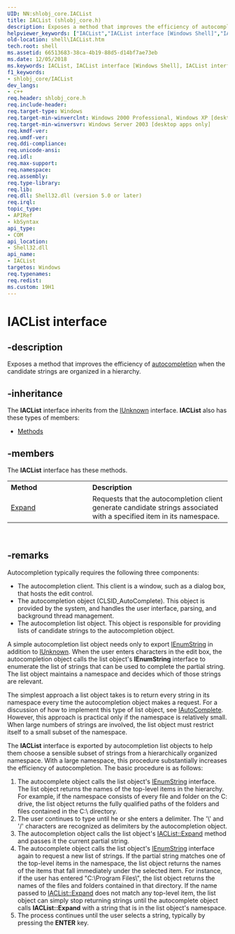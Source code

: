 ```yaml
---
UID: NN:shlobj_core.IACList
title: IACList (shlobj_core.h)
description: Exposes a method that improves the efficiency of autocompletion when the candidate strings are organized in a hierarchy.
helpviewer_keywords: ["IACList","IACList interface [Windows Shell]","IACList interface [Windows Shell]","described","_win32_IACList","shell.IACList","shlobj_core/IACList"]
old-location: shell\IACList.htm
tech.root: shell
ms.assetid: 66513683-38ca-4b19-88d5-d14bf7ae73eb
ms.date: 12/05/2018
ms.keywords: IACList, IACList interface [Windows Shell], IACList interface [Windows Shell],described, _win32_IACList, shell.IACList, shlobj_core/IACList
f1_keywords:
- shlobj_core/IACList
dev_langs:
- c++
req.header: shlobj_core.h
req.include-header: 
req.target-type: Windows
req.target-min-winverclnt: Windows 2000 Professional, Windows XP [desktop apps only]
req.target-min-winversvr: Windows Server 2003 [desktop apps only]
req.kmdf-ver: 
req.umdf-ver: 
req.ddi-compliance: 
req.unicode-ansi: 
req.idl: 
req.max-support: 
req.namespace: 
req.assembly: 
req.type-library: 
req.lib: 
req.dll: Shell32.dll (version 5.0 or later)
req.irql: 
topic_type:
- APIRef
- kbSyntax
api_type:
- COM
api_location:
- Shell32.dll
api_name:
- IACList
targetos: Windows
req.typenames: 
req.redist: 
ms.custom: 19H1
---
```


# IACList interface


## -description


Exposes a method that improves the efficiency of <a href="https://docs.microsoft.com/windows/desktop/api/shldisp/nn-shldisp-iautocomplete">autocompletion</a> when the candidate strings are organized in a hierarchy.


## -inheritance

The <b xmlns:loc="http://microsoft.com/wdcml/l10n">IACList</b> interface inherits from the <a href="https://docs.microsoft.com/windows/desktop/api/unknwn/nn-unknwn-iunknown">IUnknown</a> interface. <b>IACList</b> also has these types of members:
<ul>
<li><a href="https://docs.microsoft.com/">Methods</a></li>
</ul>

## -members

The <b>IACList</b> interface has these methods.
<table class="members" id="memberListMethods">
<tr>
<th align="left" width="37%">Method</th>
<th align="left" width="63%">Description</th>
</tr>
<tr data="declared;">
<td align="left" width="37%">
<a href="https://docs.microsoft.com/windows/desktop/api/shlobj_core/nf-shlobj_core-iaclist-expand">Expand</a>
</td>
<td align="left" width="63%">
Requests that the autocompletion client generate candidate strings associated with a specified item in its namespace.

</td>
</tr>
</table> 


## -remarks



Autocompletion typically requires the following three components:
		
        		

<ul>
<li>The autocompletion client. This client is a window, such as a dialog box, that hosts the edit control.</li>
<li>The autocompletion object (CLSID_AutoComplete). This object is provided by the system, and handles the user interface, parsing, and background thread management.</li>
<li>The autocompletion list object. This object is responsible for providing lists of candidate strings to the autocompletion object.</li>
</ul>
A simple autocompletion list object needs only to export <a href="https://docs.microsoft.com/windows/desktop/api/objidl/nn-objidl-ienumstring">IEnumString</a> in addition to <a href="https://docs.microsoft.com/windows/desktop/api/unknwn/nn-unknwn-iunknown">IUnknown</a>. When the user enters characters in the edit box, the autocompletion object calls the list object's <b>IEnumString</b> interface to enumerate the list of strings that can be used to complete the partial string. The list object maintains a namespace and decides which of those strings are relevant.

The simplest approach a list object takes is to return every string in its namespace every time the autocompletion object makes a request. For a discussion of how to implement this type of list object, see <a href="https://docs.microsoft.com/windows/desktop/api/shldisp/nn-shldisp-iautocomplete">IAutoComplete</a>. However, this approach is practical only if the namespace is relatively small. When large numbers of strings are involved, the list object must restrict itself to a small subset of the namespace.

The <b>IACList</b> interface is exported by autocompletion list objects to help them choose a sensible subset of strings from a hierarchically organized namespace. With a large namespace, this procedure substantially increases the efficiency of autocompletion. The basic procedure is as follows:

				

<ol>
<li>The autocomplete object calls the list object's <a href="https://docs.microsoft.com/windows/desktop/api/objidl/nn-objidl-ienumstring">IEnumString</a> interface. The list object returns the names of the top-level items in the hierarchy. For example, if the namespace consists of every file and folder on the C: drive, the list object returns the fully qualified paths of the folders and files contained in the C:\ directory.</li>
<li>The user continues to type until he or she enters a delimiter. The '\' and '/' characters are recognized as delimiters by the autocompletion object.</li>
<li>The autocompletion object calls the list object's <a href="https://docs.microsoft.com/windows/desktop/api/shlobj_core/nf-shlobj_core-iaclist-expand">IACList::Expand</a> method and passes it the current partial string.</li>
<li>The autocomplete object calls the list object's <a href="https://docs.microsoft.com/windows/desktop/api/objidl/nn-objidl-ienumstring">IEnumString</a> interface again to request a new list of strings. If the partial string matches one of the top-level items in the namespace, the list object returns the names of the items that fall immediately under the selected item. For instance, if the user has entered "C:\Program Files\", the list object returns the names of the files and folders contained in that directory. If the name passed to <a href="https://docs.microsoft.com/windows/desktop/api/shlobj_core/nf-shlobj_core-iaclist-expand">IACList::Expand</a> does not match any top-level item, the list object can simply stop returning strings until the autocomplete object calls <b>IACList::Expand</b> with a string that is in the list object's namespace.</li>
<li>The process continues until the user selects a string, typically by pressing the <b>ENTER</b> key.</li>
</ol>


